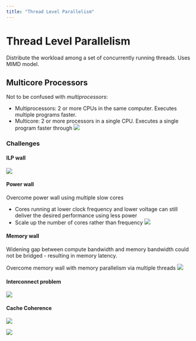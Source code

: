 ```yaml
---
title: "Thread Level Parallelism"
---
```

# Thread Level Parallelism
Distribute the workload among a set of concurrently running threads. Uses MIMD model.
## Multicore Processors
Not to be confused with *multiprocessors*:
- Multiprocessors: 2 or more CPUs in the same computer. Executes multiple programs faster.
- Multicore: 2 or more processors in a single CPU. Executes a single program faster through [](Notes/Threads.md#^7d353c%7Cmulti-threading)
![](https://i.imgur.com/fNXcCn7.png)
### Challenges
#### ILP wall
![](https://i.imgur.com/vPnlfce.png)
#### Power wall
Overcome power wall using multiple slow cores  
- Cores running at lower clock frequency and lower voltage can still deliver the desired performance using less power  
- Scale up the number of cores rather than frequency
![](https://i.imgur.com/qhjCvl6.png)
#### Memory wall
Widening gap between compute bandwidth and memory bandwidth could not be bridged - resulting in memory latency.

Overcome memory wall with memory parallelism via multiple threads
![](https://i.imgur.com/x8wuo0k.png)
#### Interconnect problem
![](https://i.imgur.com/DC9WD8x.png)
#### Cache Coherence
![](https://i.imgur.com/FjEitrp.png)

![](https://i.imgur.com/ktGNvyv.png)
